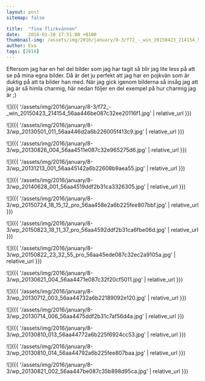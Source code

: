 ```yaml
---
layout: post
sitemap: false

title:  "fina flickvännen"
date:   2016-01-28 17:51:00 +0100
thumbnail-img: /assets/img/2016/january/8-3/f72_-_win_20150423_214154_56aa446be087c32ee20116f1.jpg
author: Eva
tags: [2016]
---
```


Eftersom jag har en hel del bilder som jag har tagit så blir jag lite less på att se på mina egna bilder. Då är det ju perfekt att jag har en pojkvän som är duktig på att ta bilder han med. När jag gick igenom bilderna så insåg jag att jag är så himla charmig, här nedan följer en del exempel på hur charmig jag är ;)

![]({{ '/assets/img/2016/january/8-3/f72_-_win_20150423_214154_56aa446be087c32ee20116f1.jpg'  | relative_url }})

![]({{ '/assets/img/2016/january/8-3/wp_20130501_011_56aa446d2a6b226005f413c9.jpg'  | relative_url }})

![]({{ '/assets/img/2016/january/8-3/wp_20130826_004_56aa4511e087c32e965275d6.jpg'  | relative_url }})

![]({{ '/assets/img/2016/january/8-3/wp_20131213_001_56aa45142a6b22608b9aea55.jpg'  | relative_url }})

![]({{ '/assets/img/2016/january/8-3/wp_20140628_001_56aa4519ddf2b31ca3326305.jpg'  | relative_url }})

![]({{ '/assets/img/2016/january/8-3/wp_20150724_18_15_12_pro_56aa458e2a6b225fee807bbf.jpg'  | relative_url }})

![]({{ '/assets/img/2016/january/8-3/wp_20150823_18_11_37_pro_56aa4592ddf2b31ca6fbe06d.jpg'  | relative_url }})

![]({{ '/assets/img/2016/january/8-3/wp_20150822_23_32_55_pro_56aa45ede087c32ec2a9105a.jpg'  | relative_url }})

![]({{ '/assets/img/2016/january/8-3/wp_20130621_004_56aa4471e087c32f20cf5011.jpg'  | relative_url }})

![]({{ '/assets/img/2016/january/8-3/wp_20130712_003_56aa44732a6b22189092e120.jpg'  | relative_url }})

![]({{ '/assets/img/2016/january/8-3/wp_20130714_006_56aa4475ddf2b31c7af56d4a.jpg'  | relative_url }})

![]({{ '/assets/img/2016/january/8-3/wp_20130810_013_56aa44772a6b225f6924cc53.jpg'  | relative_url }})

![]({{ '/assets/img/2016/january/8-3/wp_20130810_014_56aa44792a6b225fee807baa.jpg'  | relative_url }})

![]({{ '/assets/img/2016/january/8-3/wp_20130821_002_56aa447be087c35b898d95ca.jpg'  | relative_url }})

